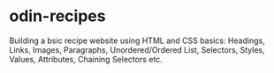 # odin-recipes

Building a bsic recipe website using HTML and CSS basics: Headings, Links, Images, Paragraphs, Unordered/Ordered List, Selectors, Styles, Values, Attributes, Chaining Selectors etc.  
